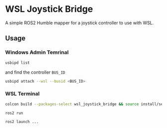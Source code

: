 # WSL Joystick Bridge

A simple ROS2 Humble mapper for a joystick controller to use with WSL. 

## Usage

### Windows Admin Temrinal
```bash
usbipd list
```

and find the controller `BUS_ID`

```bash
usbipd attach --wsl --busid <BUS_ID>
```

### WSL Terminal
```bash
colcon build --packages-select wsl_joystick_bridge && source install/setup.bash
```

```bash
ros2 run 
```

```bash
ros2 launch ...
```